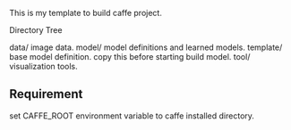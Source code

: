 This is my template to build caffe project.

Directory Tree

data/
  image data.
model/
  model definitions and learned models.
  template/
    base model definition. copy this before starting build model.
tool/
  visualization tools.

## Requirement
set CAFFE_ROOT environment variable to caffe installed directory.
